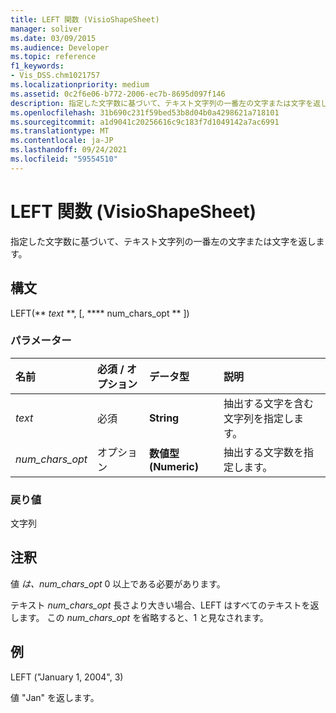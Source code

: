 ```yaml
---
title: LEFT 関数 (VisioShapeSheet)
manager: soliver
ms.date: 03/09/2015
ms.audience: Developer
ms.topic: reference
f1_keywords:
- Vis_DSS.chm1021757
ms.localizationpriority: medium
ms.assetid: 0c2f6e06-b772-2006-ec7b-8695d097f146
description: 指定した文字数に基づいて、テキスト文字列の一番左の文字または文字を返します。
ms.openlocfilehash: 31b690c231f59bed53b8d04b0a4298621a718101
ms.sourcegitcommit: a1d9041c20256616c9c183f7d1049142a7ac6991
ms.translationtype: MT
ms.contentlocale: ja-JP
ms.lasthandoff: 09/24/2021
ms.locfileid: "59554510"
---
```

# <a name="left-function-visioshapesheet"></a>LEFT 関数 (VisioShapeSheet)

指定した文字数に基づいて、テキスト文字列の一番左の文字または文字を返します。
  
## <a name="syntax"></a>構文

LEFT(** *text* **, [, **** num_chars_opt ** ]) 
  
### <a name="parameters"></a>パラメーター

|**名前**|**必須 / オプション**|**データ型**|**説明**|
|:-----|:-----|:-----|:-----|
| _text_ <br/> |必須  <br/> |**String** <br/> |抽出する文字を含む文字列を指定します。  <br/> |
| _num_chars_opt_ <br/> |オプション  <br/> |**数値型 (Numeric)** <br/> |抽出する文字数を指定します。  <br/> |
   
### <a name="return-value"></a>戻り値

文字列
  
## <a name="remarks"></a>注釈

値  _は、num_chars_opt_ 0 以上である必要があります。 
  
テキスト  _num_chars_opt_ 長さより大きい場合、LEFT はすべてのテキストを返します。 この  _num_chars_opt_ を省略すると、1 と見なされます。 
  
## <a name="example"></a>例

LEFT ("January 1, 2004", 3) 
  
値 "Jan" を返します。 
  

